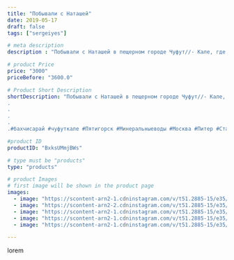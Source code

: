 ```yaml
---
title: "Побывали с Наташей"
date: 2019-05-17
draft: false
tags: ["sergeiyes"]

# meta description
description : "Побывали с Наташей в пещерном городе Чуфут//- Кале, где раньше жили караимы. Это иудеи, очень многие выходцы из этого народа стали знаменитыми. В частности ммар"

# product Price
price: "3000"
priceBefore: "3600.0"

# Product Short Description
shortDescription: "Побывали с Наташей в пещерном городе Чуфут//- Кале, где раньше жили караимы. Это иудеи, очень многие выходцы из этого народа стали знаменитыми. В частности ммаршал Советского Союза Малиновский Радион Яковлевич.
.
.
.
.
.#бахчисарай #чуфуткале #Пятигорск #Минеральныеводы #Москва #Питер #Ставрополь #Сочи #Симферополь #Севастополь #УФО #Анапа #Краснодар #Екатеринбург #Челябинск #Ессентуки #Железноводск #Кисловодск #бизнес #Ростовнадону #gruppazahvata #крым #sergeystar  #Волгоград"

#product ID
productID: "BxksUMmjBWs"

# type must be "products"
type: "products"

# product Images
# first image will be shown in the product page
images:
  - image: "https://scontent-arn2-1.cdninstagram.com/v/t51.2885-15/e35/59576019_323348841664342_3834971250540154298_n.jpg?se=8&tp=1&_nc_ht=scontent-arn2-1.cdninstagram.com&_nc_cat=110&_nc_ohc=orVegAmsZlgAX8cV4qk&oh=f9466c696c44190c784e1c95da2af0e3&oe=606BA207&ig_cache_key=MjA0NTk1NTAyMDMxOTMyNzc1Nw%3D%3D.2"
  - image: "https://scontent-arn2-2.cdninstagram.com/v/t51.2885-15/e35/59632063_2416863195261293_4020496486924893445_n.jpg?se=8&tp=1&_nc_ht=scontent-arn2-2.cdninstagram.com&_nc_cat=105&_nc_ohc=ZeahRTa88PMAX-UMCoU&oh=ba48ef48d208619669fc6b9e2dcd4626&oe=606C8E9E&ig_cache_key=MjA0NTk1NTAyMDI4NTcyNzYyNQ%3D%3D.2"
  - image: "https://scontent-arn2-1.cdninstagram.com/v/t51.2885-15/e35/60264263_364083307546021_7317581326227914650_n.jpg?se=8&tp=1&_nc_ht=scontent-arn2-1.cdninstagram.com&_nc_cat=101&_nc_ohc=qEPhk4pewf0AX9L-4OH&oh=99c3d69edb0243a5dac8d7621480f796&oe=606D576C&ig_cache_key=MjA0NTk1NTAyMDMxMDkxNzI5OA%3D%3D.2"
  - image: "https://scontent-arn2-1.cdninstagram.com/v/t51.2885-15/e35/58870408_494482097956611_8550132992743550134_n.jpg?se=8&tp=1&_nc_ht=scontent-arn2-1.cdninstagram.com&_nc_cat=103&_nc_ohc=V5SfZXRvkyUAX8y0DBw&oh=cb0a715670ee90da36f870d6dfe62b73&oe=606AB4D1&ig_cache_key=MjA0NTk1NTAyMDI5NDE1Mjc5NQ%3D%3D.2"
  - image: "https://scontent-arn2-1.cdninstagram.com/v/t51.2885-15/e35/60918685_426041497952318_4785300719376480589_n.jpg?se=8&tp=1&_nc_ht=scontent-arn2-1.cdninstagram.com&_nc_cat=102&_nc_ohc=eON03i5u8EcAX8FGttt&oh=0f04074d162a827a512ca1959808ad4d&oe=60699D3B&ig_cache_key=MjA0NTk1NTAyMDU0NTgxNzk5Ng%3D%3D.2"

---
```

lorem
